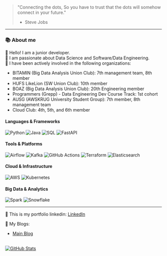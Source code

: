 > "Connecting the dots, So you have to trust that the dots will somehow connect in your future." 
> - Steve Jobs
---

### 📚 About me

👋 Hello! I am a junior developer. <br>
🌱 I am passionate about Data Science and Software/Data Engineering. <br>
👀 I have been actively involved in the following organizations: <br>
  - BITAMIN (Big Data Analysis Union Club): 7th management team, 8th member
  - HUFS LikeLion (SW Union Club): 10th member
  - BOAZ (Big Data Analysis Union Club): 20th Engineering member
  - Programmers (Grepp) - Data Engineering Dev Course Track: 1st cohort
  - AUSG (AWSKRUG University Student Group): 7th member, 8th management team
  - Cloud Club: 4th, 5th, and 6th member

#### Languages & Frameworks
![Python](https://img.shields.io/badge/Python-3776AB?style=for-the-badge&logo=python&logoColor=white)
![Java](https://img.shields.io/badge/Java-ED8B00?style=for-the-badge&logo=openjdk&logoColor=white)
![SQL](https://img.shields.io/badge/SQL-%23CC2927.svg?style=for-the-badge&logo=microsoft-sql-server&logoColor=white)
![FastAPI](https://img.shields.io/badge/FastAPI-005571?style=for-the-badge&logo=fastapi)

#### Tools & Platforms
![Airflow](https://img.shields.io/badge/Airflow-017CEE?style=for-the-badge&logo=apache-airflow&logoColor=white)
![Kafka](https://img.shields.io/badge/Apache%20Kafka-231F20?style=for-the-badge&logo=apache-kafka&logoColor=white)
![GitHub Actions](https://img.shields.io/badge/GitHub%20Actions-2088FF?style=for-the-badge&logo=github-actions&logoColor=white)
![Terraform](https://img.shields.io/badge/Terraform-623CE4?style=for-the-badge&logo=terraform&logoColor=white)
![Elasticsearch](https://img.shields.io/badge/Elasticsearch-005571?style=for-the-badge&logo=elasticsearch&logoColor=white)

#### Cloud & Infrastructure
![AWS](https://img.shields.io/badge/AWS-%23FF9900.svg?style=for-the-badge&logo=amazon-aws&logoColor=white)
![Kubernetes](https://img.shields.io/badge/Kubernetes-326CE5?style=for-the-badge&logo=kubernetes&logoColor=white)

#### Big Data & Analytics
![Spark](https://img.shields.io/badge/Apache%20Spark-E25A1C?style=for-the-badge&logo=apache-spark&logoColor=white)
![Snowflake](https://img.shields.io/badge/Snowflake-29B5E8?style=for-the-badge&logo=snowflake&logoColor=white)

---

👀 This is my portfolio linkedin: [LinkedIn](https://www.linkedin.com/in/yuki-hajun/)  <br>

👀 My Blogs: <br>
  - [Main Blog](https://www.yuki-dev-blog.site/)

<br>

<a href="https://github.com/HaJunYoo">
  <img align="center" src="https://github-readme-stats-sigma-five.vercel.app/api?username=HaJunYoo&show_icons=true&theme=radical" alt="GitHub Stats">
</a>
